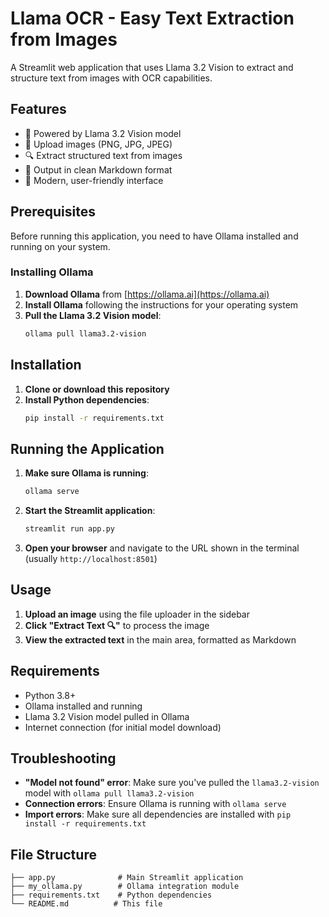 # Llama OCR - Easy Text Extraction from Images

A Streamlit web application that uses Llama 3.2 Vision to extract and structure text from images with OCR capabilities.

## Features

- 🦙 Powered by Llama 3.2 Vision model
- 📸 Upload images (PNG, JPG, JPEG)
- 🔍 Extract structured text from images
- 📝 Output in clean Markdown format
- 🎨 Modern, user-friendly interface

## Prerequisites

Before running this application, you need to have Ollama installed and running on your system.

### Installing Ollama

1. **Download Ollama** from [https://ollama.ai](https://ollama.ai)
2. **Install Ollama** following the instructions for your operating system
3. **Pull the Llama 3.2 Vision model**:
   ```bash
   ollama pull llama3.2-vision
   ```

## Installation

1. **Clone or download this repository**
2. **Install Python dependencies**:
   ```bash
   pip install -r requirements.txt
   ```

## Running the Application

1. **Make sure Ollama is running**:
   ```bash
   ollama serve
   ```

2. **Start the Streamlit application**:
   ```bash
   streamlit run app.py
   ```

3. **Open your browser** and navigate to the URL shown in the terminal (usually `http://localhost:8501`)

## Usage

1. **Upload an image** using the file uploader in the sidebar
2. **Click "Extract Text 🔍"** to process the image
3. **View the extracted text** in the main area, formatted as Markdown

## Requirements

- Python 3.8+
- Ollama installed and running
- Llama 3.2 Vision model pulled in Ollama
- Internet connection (for initial model download)

## Troubleshooting

- **"Model not found" error**: Make sure you've pulled the `llama3.2-vision` model with `ollama pull llama3.2-vision`
- **Connection errors**: Ensure Ollama is running with `ollama serve`
- **Import errors**: Make sure all dependencies are installed with `pip install -r requirements.txt`

## File Structure

```
├── app.py              # Main Streamlit application
├── my_ollama.py        # Ollama integration module
├── requirements.txt    # Python dependencies
└── README.md          # This file
```
